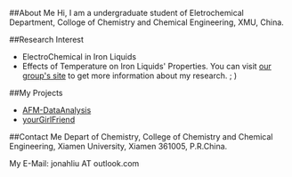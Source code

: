 ##About Me
  Hi, I am a undergraduate student of Eletrochemical Department, Colloge of Chemistry and Chemical Engineering, XMU, China.

##Research Interest
- ElectroChemical in Iron Liquids
- Effects of Temperature on Iron Liquids' Properties.
You can visit [our group's site](http://stm.xmu.edu.cn) to get more information about my research. ; )

##My Projects
- [AFM-DataAnalysis](https://github.com/lsforusual/stm-afm-dataAnalysis)
- [yourGirlFriend](https://github.com/lsforusual/yourGirlFriend)

##Contact Me
Depart of Chemistry, College of Chemistry and Chemical Engineering, Xiamen University, Xiamen 361005, P.R.China.

My E-Mail: jonahliu AT outlook.com
